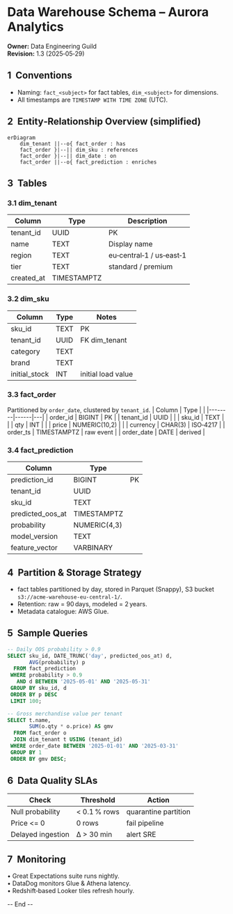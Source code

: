 # Data Warehouse Schema – Aurora Analytics
**Owner:** Data Engineering Guild  
**Revision:** 1.3 (2025‑05‑29)

## 1  Conventions
* Naming: `fact_<subject>` for fact tables, `dim_<subject>` for dimensions.  
* All timestamps are `TIMESTAMP WITH TIME ZONE` (UTC).

## 2  Entity‑Relationship Overview (simplified)
```mermaid
erDiagram
    dim_tenant ||--o{ fact_order : has
    fact_order }|--|| dim_sku : references
    fact_order }|--|| dim_date : on
    fact_order ||--o{ fact_prediction : enriches
```

## 3  Tables
### 3.1 dim_tenant
| Column | Type | Description |
|--------|------|-------------|
| tenant_id | UUID | PK |
| name | TEXT | Display name |
| region | TEXT | eu‑central‑1 / us‑east‑1 |
| tier | TEXT | standard / premium |
| created_at | TIMESTAMPTZ | |

### 3.2 dim_sku
| Column | Type | Notes |
|--------|------|-------|
| sku_id | TEXT | PK |
| tenant_id | UUID | FK dim_tenant |
| category | TEXT | |
| brand | TEXT | |
| initial_stock | INT | initial load value |

### 3.3 fact_order
Partitioned by `order_date`, clustered by `tenant_id`.
| Column | Type | |
|--------|------|---|
| order_id | BIGINT | PK |
| tenant_id | UUID | |
| sku_id | TEXT | |
| qty | INT | |
| price | NUMERIC(10,2) | |
| currency | CHAR(3) | ISO‑4217 |
| order_ts | TIMESTAMPTZ | raw event |
| order_date | DATE | derived |

### 3.4 fact_prediction
| Column | Type | |
|--------|------|---|
| prediction_id | BIGINT | PK |
| tenant_id | UUID | |
| sku_id | TEXT | |
| predicted_oos_at | TIMESTAMPTZ | |
| probability | NUMERIC(4,3) | |
| model_version | TEXT | |
| feature_vector | VARBINARY | |

## 4  Partition & Storage Strategy
* fact tables partitioned by day, stored in Parquet (Snappy), S3 bucket
  `s3://acme‑warehouse‑eu‑central‑1/`.  
* Retention: raw = 90 days, modeled = 2 years.  
* Metadata catalogue: AWS Glue.

## 5  Sample Queries
```sql
-- Daily OOS probability > 0.9
SELECT sku_id, DATE_TRUNC('day', predicted_oos_at) d,
       AVG(probability) p
  FROM fact_prediction
 WHERE probability > 0.9
   AND d BETWEEN '2025‑05‑01' AND '2025‑05‑31'
 GROUP BY sku_id, d
 ORDER BY p DESC
 LIMIT 100;
```

```sql
-- Gross merchandise value per tenant
SELECT t.name,
       SUM(o.qty * o.price) AS gmv
  FROM fact_order o
  JOIN dim_tenant t USING (tenant_id)
 WHERE order_date BETWEEN '2025‑01‑01' AND '2025‑03‑31'
 GROUP BY 1
 ORDER BY gmv DESC;
```

## 6  Data Quality SLAs
| Check | Threshold | Action |
|-------|-----------|--------|
| Null probability | < 0.1 % rows | quarantine partition |
| Price <= 0 | 0 rows | fail pipeline |
| Delayed ingestion | Δ > 30 min | alert SRE |

## 7  Monitoring
• Great Expectations suite runs nightly.  
• DataDog monitors Glue & Athena latency.  
• Redshift‑based Looker tiles refresh hourly.

-- End --